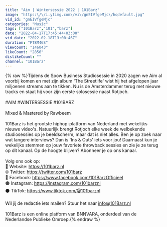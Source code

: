 ```yaml
---
title: "Aim | Wintersessie 2022 | 101Barz"
image: "https:\/\/i.ytimg.com\/vi\/gnEIVfgeMjc\/hqdefault.jpg"
vid_id: "gnEIVfgeMjc"
categories: "Music"
tags: ["101Barz","101","barz"]
date: "2022-04-17T17:45:44+03:00"
vid_date: "2022-02-18T13:00:46Z"
duration: "PT8M46S"
viewcount: "146043"
likeCount: "2856"
dislikeCount: ""
channel: "101Barz"
---
```

{% raw %}Tijdens de Spow Business Studiosessie in 2020 zagen we Aim al voorbij komen en met zijn album 'The Streetlife' wist hij het afgelopen jaar miljoenen streams aan te tikken. Nu is de Amsterdammer terug met nieuwe tracks en staat hij voor zijn eerste solosessie naast Rotjoch. <br /><br />#AIM #WINTERSESSIE #101BARZ<br /><br />Mixed &amp; Mastered by Rawbeem<br /><br />101Barz is het grootste hiphop-platform van Nederland met wekelijks nieuwe video's. Natuurlijk brengt Rotjoch elke week de welbekende studiosessies op je beeldscherm, maar dat is niet alles. Ben je op zoek naar wat langere interviews? Dan is 'Ins &amp; Outs' iets voor jou! Daarnaast kun je wekelijks stemmen op jouw favoriete throwback sessies en zie je ze terug op dit kanaal. Op de hoogte blijven? Abonneer je op ons kanaal.<br /><br />Volg ons ook op:<br />🔴 Website: <a rel="nofollow" target="blank" href="https://101barz.nl">https://101barz.nl</a><br />🌐 Twitter: <a rel="nofollow" target="blank" href="https://twitter.com/101barz">https://twitter.com/101barz</a> <br />🔵 Facebook: <a rel="nofollow" target="blank" href="https://www.facebook.com/101BarzOfficieel">https://www.facebook.com/101BarzOfficieel</a><br />🟤 Instagram: <a rel="nofollow" target="blank" href="https://instagram.com/101barznl">https://instagram.com/101barznl</a><br />⚫ TikTok: <a rel="nofollow" target="blank" href="https://www.tiktok.com/@101barznl">https://www.tiktok.com/@101barznl</a><br /><br />Wil jij de redactie iets mailen? Stuur het naar info@101Barz.nl<br /><br />101Barz is een online platform van BNNVARA, onderdeel van de Nederlandse Publieke Omroep.{% endraw %}
